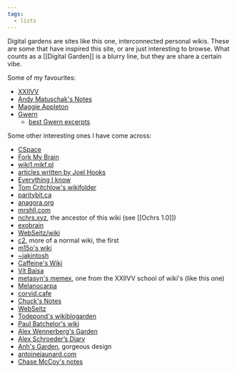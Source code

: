 ```yaml
---
tags:
  - lists
---
```

Digital gardens are sites like this one, interconnected personal wikis.  These are some that have inspired this site, or are just interesting to browse.  What counts as a [[Digital Garden]] is a blurry line, but they are share a certain vibe.

Some of my favourites:

- [XXIIVV](https://wiki.xxiivv.com/site/home.html)
- [Andy Matuschak's Notes](https://notes.andymatuschak.org/About_these_notes)
- [Maggie Appleton](https://maggieappleton.com/)
- [Gwern](https://gwern.net/)
	- [best Gwern excerpts](https://guzey.com/favorite/gwern/)

Some other interesting ones I have come across:

- [CSpace](https://utcc.utoronto.ca/~cks/space/FrontPage)
- [Fork My Brain](https://notes.nicolevanderhoeven.com/Fork+My+Brain)
- [wiki1.mikf.pl](https://wiki1.mikf.pl/)
- [articles written by Joel Hooks](https://joelhooks.com/)
- [Everything I know](https://wiki.nikiv.dev/)
- [Tom Critchlow's wikifolder](https://tomcritchlow.com/wiki/)
- [paritybit.ca](https://www.paritybit.ca/garden/)
- [anagora.org](https://anagora.org/index)
- [mrshll.com](https://mrshll.com/index.html)
- [nchrs.xyz](https://nchrs.xyz), the ancestor of this wiki (see [[Ochrs 1.0]])
- [exobrain](https://beepb00p.xyz/exobrain/)
- [WebSeitz/wiki](http://webseitz.fluxent.com/wiki/FrontPage)
- [c2](https://wiki.c2.com/), more of a normal wiki, the first
- [m15o's wiki](https://lipu.li/?u=m15o)
- [~jakintosh](http://jakintosh.com/)
- [Caffeine's Wiki](https://caffeine.wiki/)
- [Vít Baisa](https://vit.baisa.cz/)
- [metasyn's memex](https://metasyn.pw/memex), one from the XXIIVV school of wiki's (like this one)
- [Melanocarpa](https://garden.bouncepaw.com/)
- [corvid.cafe](https://corvid.cafe/home.html)
- [Chuck's Notes](https://notes.cagrimmett.com/)
- [WebSeitz](http://webseitz.fluxent.com/wiki/FrontPage)
- [Todepond's wikiblogarden](https://www.todepond.com/wikiblogarden)
- [Paul Batchelor's wiki](https://pbat.ch/wiki/)
- [Alex Wennerberg's Garden](https://alexw.nyc/garden.html)
- [Alex Schroeder’s Diary](https://alexschroeder.ch/view/index)
- [Anh's Garden](https://anhvn.com/garden/), gorgeous design
- [antoinejaunard.com](https://antoinejaunard.com/content.html)
- [Chase McCoy's notes](https://chasem.co/notes)
